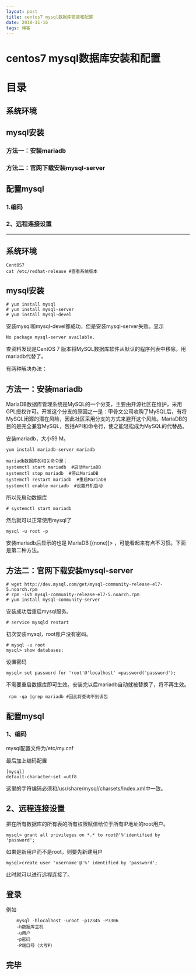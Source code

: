 ```yaml
---
layout: post
title: centos7 mysql数据库安装和配置 
date: 2018-11-16 
tags: 博客 
---
```


# centos7 mysql数据库安装和配置  

# 目录

## 系统环境

## mysql安装

### 方法一：安装mariadb

### 方法二：官网下载安装mysql-server

## 配置mysql

### 1.编码

### 2、远程连接设置

***

## 系统环境

    CentOS7
    cat /etc/redhat-release #查看系统版本

## mysql安装

	# yum install mysql
	# yum install mysql-server
	# yum install mysql-devel

安装mysql和mysql-devel都成功，但是安装mysql-server失败。显示

	No package mysql-server available.

查资料发现是CentOS 7 版本将MySQL数据库软件从默认的程序列表中移除，用mariadb代替了。

有两种解决办法：

## 方法一：安装mariadb

MariaDB数据库管理系统是MySQL的一个分支，主要由开源社区在维护，采用GPL授权许可。开发这个分支的原因之一是：甲骨文公司收购了MySQL后，有将MySQL闭源的潜在风险，因此社区采用分支的方式来避开这个风险。MariaDB的目的是完全兼容MySQL，包括API和命令行，使之能轻松成为MySQL的代替品。

安装mariadb，大小59 M。

	yum install mariadb-server mariadb 

	mariadb数据库的相关命令是：
	systemctl start mariadb  #启动MariaDB
	systemctl stop mariadb  #停止MariaDB
	systemctl restart mariadb  #重启MariaDB
	systemctl enable mariadb  #设置开机启动

所以先启动数据库

	# systemctl start mariadb
然后就可以正常使用mysql了

 	mysql -u root -p

安装mariadb后显示的也是 MariaDB [(none)]> ，可能看起来有点不习惯。下面是第二种方法。

## 方法二：官网下载安装mysql-server

	# wget http://dev.mysql.com/get/mysql-community-release-el7-5.noarch.rpm
	# rpm -ivh mysql-community-release-el7-5.noarch.rpm
	# yum install mysql-community-server
安装成功后重启mysql服务。

	# service mysqld restart
初次安装mysql，root账户没有密码。
	
	# mysql -u root 
	mysql> show databases; 
设置密码

	mysql> set password for 'root'@'localhost' =password('password');

不需要重启数据库即可生效。安装完以后mariadb自动就被替换了，将不再生效。

	 rpm -qa |grep mariadb #因此将查询不到该包

## 配置mysql
### 1、编码
mysql配置文件为/etc/my.cnf

最后加上编码配置

	[mysql]
	default-character-set =utf8
这里的字符编码必须和/usr/share/mysql/charsets/Index.xml中一致。

## 2、远程连接设置

把在所有数据库的所有表的所有权限赋值给位于所有IP地址的root用户。

	mysql> grant all privileges on *.* to root@'%'identified by 'password';

如果是新用户而不是root，则要先新建用户

	mysql>create user 'username'@'%' identified by 'password';  

此时就可以进行远程连接了。
## 登录

例如

		mysql -hlocalhost -uroot -p12345 -P3306
		-h数据库主机
		-u用户
		-p密码
		-P端口号（大写P）

## 完毕





